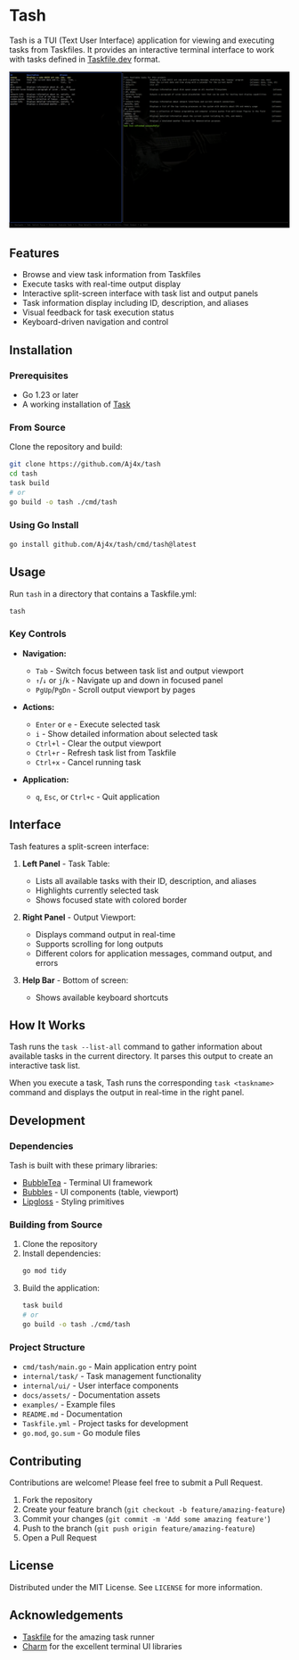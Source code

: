 # Tash

Tash is a TUI (Text User Interface) application for viewing and executing tasks from Taskfiles. It provides an interactive terminal interface to work with tasks defined in [Taskfile.dev](https://taskfile.dev) format.

![Tash Screenshot](docs/assets/screenshot.png)

## Features

- Browse and view task information from Taskfiles
- Execute tasks with real-time output display
- Interactive split-screen interface with task list and output panels
- Task information display including ID, description, and aliases
- Visual feedback for task execution status
- Keyboard-driven navigation and control

## Installation

### Prerequisites

- Go 1.23 or later
- A working installation of [Task](https://taskfile.dev)

### From Source

Clone the repository and build:

```bash
git clone https://github.com/Aj4x/tash
cd tash
task build
# or
go build -o tash ./cmd/tash
```

### Using Go Install

```bash
go install github.com/Aj4x/tash/cmd/tash@latest
```

## Usage

Run `tash` in a directory that contains a Taskfile.yml:

```bash
tash
```

### Key Controls

- **Navigation:**
    - `Tab` - Switch focus between task list and output viewport
    - `↑`/`↓` or `j`/`k` - Navigate up and down in focused panel
    - `PgUp`/`PgDn` - Scroll output viewport by pages

- **Actions:**
    - `Enter` or `e` - Execute selected task
    - `i` - Show detailed information about selected task
    - `Ctrl+l` - Clear the output viewport
    - `Ctrl+r` - Refresh task list from Taskfile
    - `Ctrl+x` - Cancel running task

- **Application:**
    - `q`, `Esc`, or `Ctrl+c` - Quit application

## Interface

Tash features a split-screen interface:

1. **Left Panel** - Task Table:
    - Lists all available tasks with their ID, description, and aliases
    - Highlights currently selected task
    - Shows focused state with colored border

2. **Right Panel** - Output Viewport:
    - Displays command output in real-time
    - Supports scrolling for long outputs
    - Different colors for application messages, command output, and errors

3. **Help Bar** - Bottom of screen:
    - Shows available keyboard shortcuts

## How It Works

Tash runs the `task --list-all` command to gather information about available tasks in the current directory. It parses this output to create an interactive task list.

When you execute a task, Tash runs the corresponding `task <taskname>` command and displays the output in real-time in the right panel.

## Development

### Dependencies

Tash is built with these primary libraries:
- [BubbleTea](https://github.com/charmbracelet/bubbletea) - Terminal UI framework
- [Bubbles](https://github.com/charmbracelet/bubbles) - UI components (table, viewport)
- [Lipgloss](https://github.com/charmbracelet/lipgloss) - Styling primitives

### Building from Source

1. Clone the repository
2. Install dependencies:
   ```bash
   go mod tidy
   ```
3. Build the application:
   ```bash
   task build
   # or
   go build -o tash ./cmd/tash
   ```

### Project Structure

- `cmd/tash/main.go` - Main application entry point
- `internal/task/` - Task management functionality
- `internal/ui/` - User interface components
- `docs/assets/` - Documentation assets
- `examples/` - Example files
- `README.md` - Documentation
- `Taskfile.yml` - Project tasks for development
- `go.mod`, `go.sum` - Go module files

## Contributing

Contributions are welcome! Please feel free to submit a Pull Request.

1. Fork the repository
2. Create your feature branch (`git checkout -b feature/amazing-feature`)
3. Commit your changes (`git commit -m 'Add some amazing feature'`)
4. Push to the branch (`git push origin feature/amazing-feature`)
5. Open a Pull Request

## License

Distributed under the MIT License. See `LICENSE` for more information.

## Acknowledgements

- [Taskfile](https://taskfile.dev) for the amazing task runner
- [Charm](https://charm.sh) for the excellent terminal UI libraries
